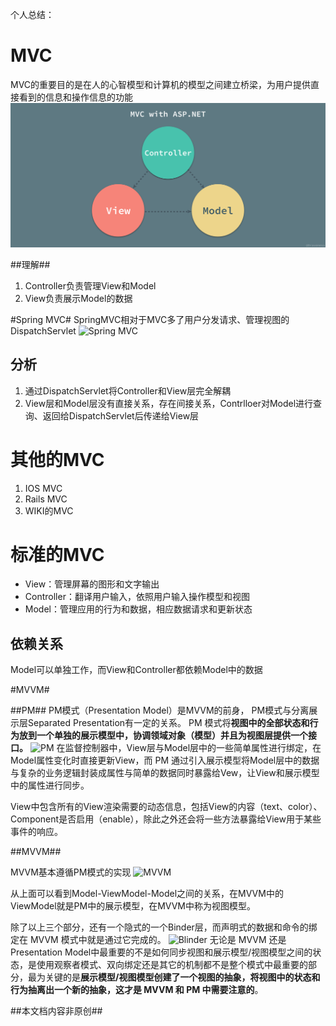 个人总结：

# MVC #
MVC的重要目的是在人的心智模型和计算机的模型之间建立桥梁，为用户提供直接看到的信息和操作信息的功能
![.NET MVC](https://github.com/fuyun1234567/MVC-/blob/master/Pic/MVC-with-ASP.NET.jpg?raw=true)

##理解##
1. Controller负责管理View和Model
2. View负责展示Model的数据

#Spring MVC#
SpringMVC相对于MVC多了用户分发请求、管理视图的DispatchServlet
![Spring MVC](https://i.imgur.com/QPudt3V.jpg)
## 分析 ##

1. 通过DispatchServlet将Controller和View层完全解耦
2. View层和Model层没有直接关系，存在间接关系，Contrlloer对Model进行查询、返回给DispatchServlet后传递给View层

# 其他的MVC #
1. IOS MVC
2. Rails MVC
3. WIKI的MVC

# 标准的MVC #
- View：管理屏幕的图形和文字输出
- Controller：翻译用户输入，依照用户输入操作模型和视图
- Model：管理应用的行为和数据，相应数据请求和更新状态
## 依赖关系 ##
Model可以单独工作，而View和Controller都依赖Model中的数据

#MVVM#

##PM##
PM模式（Presentation Model）是MVVM的前身，
PM模式与分离展示层Separated Presentation有一定的关系。
PM 模式将**视图中的全部状态和行为放到一个单独的展示模型中，协调领域对象（模型）并且为视图层提供一个接口。**
![PM](https://i.imgur.com/IBNTA1a.jpg)
在监督控制器中，View层与Model层中的一些简单属性进行绑定，在Model属性变化时直接更新View，而 PM 通过引入展示模型将Model层中的数据与复杂的业务逻辑封装成属性与简单的数据同时暴露给Vew，让View和展示模型中的属性进行同步。

View中包含所有的View渲染需要的动态信息，包括View的内容（text、color）、Component是否启用（enable），除此之外还会将一些方法暴露给View用于某些事件的响应。

##MVVM##

MVVM基本遵循PM模式的实现
![MVVM](https://i.imgur.com/1KTnLWC.jpg)

从上面可以看到Model-ViewModel-Model之间的关系，在MVVM中的ViewModel就是PM中的展示模型，在MVVM中称为视图模型。

除了以上三个部分，还有一个隐式的一个Binder层，而声明式的数据和命令的绑定在 MVVM 模式中就是通过它完成的。
![Blinder](https://i.imgur.com/zDjzfto.jpg)
无论是 MVVM 还是 Presentation Model中最重要的不是如何同步视图和展示模型/视图模型之间的状态，是使用观察者模式、双向绑定还是其它的机制都不是整个模式中最重要的部分，最为关键的是**展示模型/视图模型创建了一个视图的抽象，将视图中的状态和行为抽离出一个新的抽象，这才是 MVVM 和 PM 中需要注意的**。


##本文档内容非原创##
